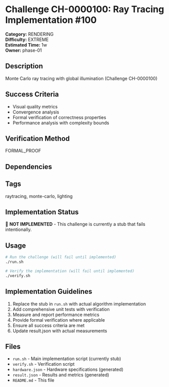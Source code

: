 # Challenge CH-0000100: Ray Tracing Implementation #100

**Category:** RENDERING  
**Difficulty:** EXTREME  
**Estimated Time:** 1w  
**Owner:** phase-01  

## Description

Monte Carlo ray tracing with global illumination (Challenge CH-0000100)

## Success Criteria

- Visual quality metrics
- Convergence analysis
- Formal verification of correctness properties
- Performance analysis with complexity bounds

## Verification Method

FORMAL_PROOF

## Dependencies



## Tags

raytracing, monte-carlo, lighting

## Implementation Status

🚧 **NOT IMPLEMENTED** - This challenge is currently a stub that fails intentionally.

## Usage

```bash
# Run the challenge (will fail until implemented)
./run.sh

# Verify the implementation (will fail until implemented) 
./verify.sh
```

## Implementation Guidelines

1. Replace the stub in `run.sh` with actual algorithm implementation
2. Add comprehensive unit tests with verification
3. Measure and report performance metrics
4. Provide formal verification where applicable
5. Ensure all success criteria are met
6. Update result.json with actual measurements

## Files

- `run.sh` - Main implementation script (currently stub)
- `verify.sh` - Verification script
- `hardware.json` - Hardware specifications (generated)
- `result.json` - Results and metrics (generated)
- `README.md` - This file

